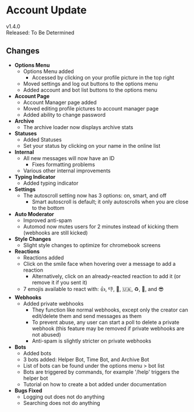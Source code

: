 # Account Update

v1.4.0  
Released: To Be Determined

## Changes

- **Options Menu**
  - Options Menu added
    - Accessed by clicking on your profile picture in the top right
  - Moved settings and log out buttons to the options menu
  - Added account and bot list buttons to the options menu
- **Account Page**
  - Account Manager page added
  - Moved editing profile pictures to account manager page
  - Added ability to change password
- **Archive**
  - The archive loader now displays archive stats
- **Statuses**
  - Added Statuses
  - Set your status by clicking on your name in the online list
- **Internal**
  - All new messages will now have an ID
    - Fixes formatting problems
  - Various other internal improvements
- **Typing Indicator**
  - Added typing indicator
- **Settings**
  - The autoscroll setting now has 3 options: on, smart, and off
    - Smart autoscroll is default; it only autoscrolls when you are close to the bottom
- **Auto Moderator**
  - Improved anti-spam
  - Automod now mutes users for 2 minutes instead of kicking them (webhooks are still kicked)
- **Style Changes**
  - Slight style changes to optimize for chromebook screens
- **Reactions**
  - Reactions added
  - Click on the smile face when hovering over a message to add a reaction
    - Alternatively, click on an already-reacted reaction to add it (or remove it if you sent it)
  - 7 emojis available to react with: 👍, 👎, 🤔, 🇺🇦, ♻️, 🎉, and 😎
- **Webhooks**
  - Added private webhooks
    - They function like normal webhooks, except only the creator can edit/delete them and send messages as them
    - To prevent abuse, any user can start a poll to delete a private webhook (this feature may be removed if private webhooks are not abused)
    - Anti-spam is slightly stricter on private webhooks
- **Bots**
  - Added bots
  - 3 bots added: Helper Bot, Time Bot, and Archive Bot
  - List of bots can be found under the options menu > bot list
  - Bots are triggered by commands, for example '/help' triggers the helper bot
  - Tutorial on how to create a bot added under documentation
- **Bugs Fixed**
  - Logging out does not do anything
  - Searching does not do anything
